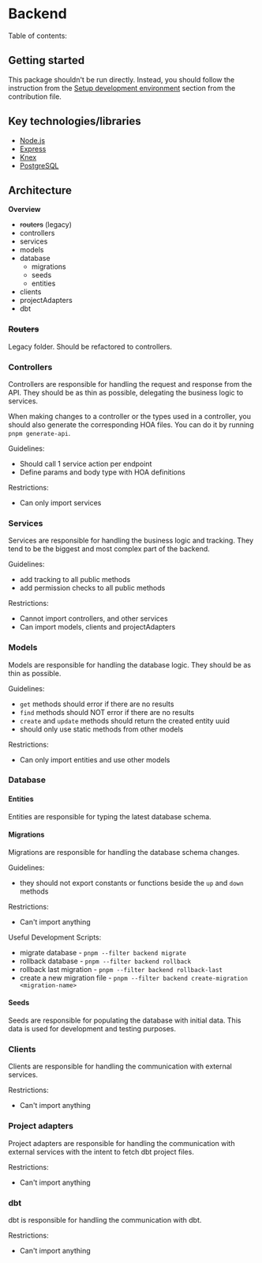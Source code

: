# Backend

Table of contents:

## Getting started

This package shouldn't be run directly. Instead, you should follow the instruction from
the [Setup development environment](../../.github/CONTRIBUTING.md#setup-development-environment)
section from the contribution file.

## Key technologies/libraries

- [Node.js](https://nodejs.org/en/)
- [Express](https://expressjs.com/)
- [Knex](http://knexjs.org/)
- [PostgreSQL](https://www.postgresql.org/)

## Architecture

**Overview**

- ~~routers~~ (legacy)
- controllers
- services
- models
- database
    - migrations
    - seeds
    - entities
- clients
- projectAdapters
- dbt

### ~~Routers~~

Legacy folder. Should be refactored to controllers.

### Controllers

Controllers are responsible for handling the request and response from the API. They should
be as thin as possible, delegating the business logic to services.

When making changes to a controller or the types used in a controller, you should also generate the
corresponding HOA files. You can do it by running `pnpm generate-api`.

Guidelines:

- Should call 1 service action per endpoint
- Define params and body type with HOA definitions

Restrictions:

- Can only import services

### Services

Services are responsible for handling the business logic and tracking. They tend to be the biggest and most complex part
of the backend.

Guidelines:

- add tracking to all public methods
- add permission checks to all public methods

Restrictions:

- Cannot import controllers, and other services
- Can import models, clients and projectAdapters

### Models

Models are responsible for handling the database logic. They should be as thin as possible.

Guidelines:

- `get` methods should error if there are no results
- `find` methods should NOT error if there are no results
- `create` and `update` methods should return the created entity uuid
- should only use static methods from other models

Restrictions:

- Can only import entities and use other models

### Database

#### Entities

Entities are responsible for typing the latest database schema.

#### Migrations

Migrations are responsible for handling the database schema changes.

Guidelines:

- they should not export constants or functions beside the `up` and `down` methods

Restrictions:

- Can't import anything

Useful Development Scripts:

- migrate database - `pnpm --filter backend migrate`
- rollback database - `pnpm --filter backend rollback`
- rollback last migration - `pnpm --filter backend rollback-last`
- create a new migration file - `pnpm --filter backend create-migration <migration-name>`

#### Seeds

Seeds are responsible for populating the database with initial data.
This data is used for development and testing purposes.

### Clients

Clients are responsible for handling the communication with external services.

Restrictions:

- Can't import anything

### Project adapters

Project adapters are responsible for handling the communication with external services with the intent to fetch dbt
project files.

Restrictions:

- Can't import anything

### dbt

dbt is responsible for handling the communication with dbt.

Restrictions:

- Can't import anything

